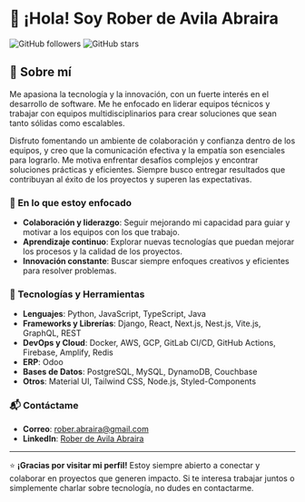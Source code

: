 # 👋 ¡Hola! Soy Rober de Avila Abraira

![GitHub followers](https://img.shields.io/github/followers/abraira85?style=social)
![GitHub stars](https://img.shields.io/github/stars/abraira85?style=social)

## 🚀 Sobre mí

Me apasiona la tecnología y la innovación, con un fuerte interés en el desarrollo de software. Me he enfocado en liderar equipos técnicos y trabajar con equipos multidisciplinarios para crear soluciones que sean tanto sólidas como escalables.

Disfruto fomentando un ambiente de colaboración y confianza dentro de los equipos, y creo que la comunicación efectiva y la empatía son esenciales para lograrlo. Me motiva enfrentar desafíos complejos y encontrar soluciones prácticas y eficientes. Siempre busco entregar resultados que contribuyan al éxito de los proyectos y superen las expectativas.

### 🌱 En lo que estoy enfocado

- **Colaboración y liderazgo**: Seguir mejorando mi capacidad para guiar y motivar a los equipos con los que trabajo.
- **Aprendizaje continuo**: Explorar nuevas tecnologías que puedan mejorar los procesos y la calidad de los proyectos.
- **Innovación constante**: Buscar siempre enfoques creativos y eficientes para resolver problemas.

### 🔧 Tecnologías y Herramientas

- **Lenguajes**: Python, JavaScript, TypeScript, Java
- **Frameworks y Librerías**: Django, React, Next.js, Nest.js, Vite.js, GraphQL, REST
- **DevOps y Cloud**: Docker, AWS, GCP, GitLab CI/CD, GitHub Actions, Firebase, Amplify, Redis
- **ERP**: Odoo
- **Bases de Datos**: PostgreSQL, MySQL, DynamoDB, Couchbase
- **Otros**: Material UI, Tailwind CSS, Node.js, Styled-Components

### 📬 Contáctame

- **Correo**: [rober.abraira@gmail.com](mailto:rober.abraira@gmail.com)
- **LinkedIn**: [Rober de Avila Abraira](https://www.linkedin.com/in/rober85/)

---

⭐️ **¡Gracias por visitar mi perfil!** Estoy siempre abierto a conectar y colaborar en proyectos que generen impacto. Si te interesa trabajar juntos o simplemente charlar sobre tecnología, no dudes en contactarme.
